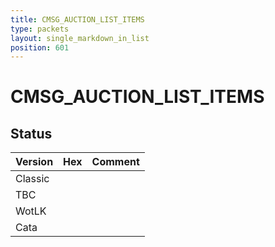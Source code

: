 ```yaml
---
title: CMSG_AUCTION_LIST_ITEMS
type: packets
layout: single_markdown_in_list
position: 601
---
```


# CMSG_AUCTION_LIST_ITEMS

## Status

Version | Hex | Comment
---------- | ---------- | ---------- 
Classic |  |  
TBC |  |  
WotLK |  |  
Cata |  |  
